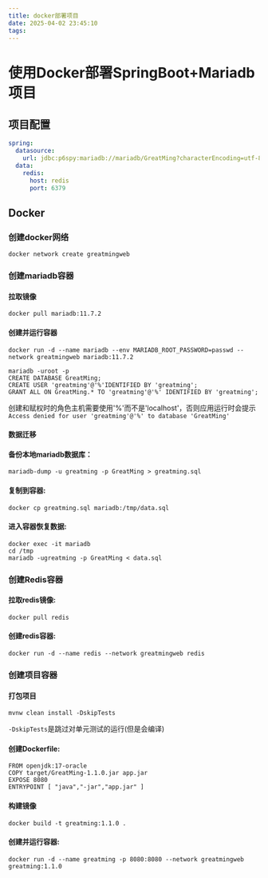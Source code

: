 ```yaml
---
title: docker部署项目
date: 2025-04-02 23:45:10
tags:
---
```

# 使用Docker部署SpringBoot+Mariadb项目
## 项目配置

```yaml
spring:
  datasource:
    url: jdbc:p6spy:mariadb://mariadb/GreatMing?characterEncoding=utf-8
  data:
    redis:
      host: redis
      port: 6379
```
## Docker

### 创建docker网络

```shell
docker network create greatmingweb
```
### 创建mariadb容器

#### 拉取镜像  

```
docker pull mariadb:11.7.2
```

#### 创建并运行容器

```
docker run -d --name mariadb --env MARIADB_ROOT_PASSWORD=passwd --network greatmingweb mariadb:11.7.2
```

```shell
mariadb -uroot -p
CREATE DATABASE GreatMing;
CREATE USER 'greatming'@'%'IDENTIFIED BY 'greatming';
GRANT ALL ON GreatMing.* TO 'greatming'@'%' IDENTIFIED BY 'greatming';
```

创建和赋权时的角色主机需要使用'%'而不是'localhost'，否则应用运行时会提示`Access denied for user 'greatming'@'%' to database 'GreatMing'`

#### 数据迁移

#### 备份本地mariadb数据库：

```shell
mariadb-dump -u greatming -p GreatMing > greatming.sql
```

#### 复制到容器:

```shell
docker cp greatming.sql mariadb:/tmp/data.sql
```

#### 进入容器恢复数据:

```shell
docker exec -it mariadb
cd /tmp
mariadb -ugreatming -p GreatMing < data.sql
```

### 创建Redis容器

#### 拉取redis镜像:

```
docker pull redis
```

#### 创建redis容器:

```
docker run -d --name redis --network greatmingweb redis
```

### 创建项目容器

#### 打包项目

```shell
mvnw clean install -DskipTests
```

`-DskipTests`是跳过对单元测试的运行(但是会编译)

#### 创建Dockerfile:

```
FROM openjdk:17-oracle
COPY target/GreatMing-1.1.0.jar app.jar
EXPOSE 8080
ENTRYPOINT [ "java","-jar","app.jar" ]
```
#### 构建镜像

`docker build -t greatming:1.1.0 .`

#### 创建并运行容器:

```
docker run -d --name greatming -p 8080:8080 --network greatmingweb greatming:1.1.0
```
